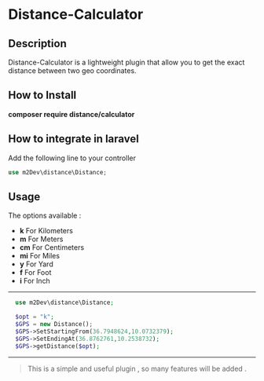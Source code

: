 # Distance-Calculator
## Description
Distance-Calculator is a lightweight plugin that allow you to get the exact distance between two geo coordinates.
## How to Install
**composer require distance/calculator**
## How to integrate in laravel
Add the following line to your controller
``` php
use m2Dev\distance\Distance;
```
## Usage
The options available :
* **k** For Kilometers
* **m** For Meters
* **cm** For Centimeters
* **mi** For Miles
* **y** For Yard
* **f** For Foot
* **i** For Inch

***

``` php
  use m2Dev\distance\Distance;

  $opt = "k";
  $GPS = new Distance();
  $GPS->SetStartingFrom(36.7948624,10.0732379);
  $GPS->SetEndingAt(36.8762761,10.2538732);
  $GPS->getDistance($opt);
```

***
> This is a simple and useful plugin , so many features will be added .
